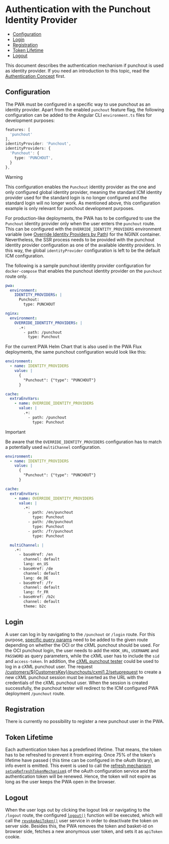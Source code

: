 <!--
kb_guide
kb_pwa
kb_everyone
kb_sync_latest_only
-->

# Authentication with the Punchout Identity Provider

- [Configuration](#configuration)
- [Login](#login)
- [Registration](#registration)
- [Token Lifetime](#token-lifetime)
- [Logout](#logout)

This document describes the authentication mechanism if punchout is used as identity provider.
If you need an introduction to this topic, read the [Authentication Concept](../concepts/authentication.md) first.

## Configuration

The PWA must be configured in a specific way to use punchout as an identity provider.
Apart from the enabled `punchout` feature flag, the following configuration can be added to the Angular CLI `environment.ts` files for development purposes:

```typescript
features: [
  'punchout'
],
identityProvider: 'Punchout',
identityProviders: {
  'Punchout': {
    type: 'PUNCHOUT',
  }
},
```

> [!WARNING]
> This configuration enables the `Punchout` identity provider as the one and only configured global identity provider, meaning the standard ICM identity provider used for the standard login is no longer configured and the standard login will no longer work.
> As mentioned above, this configuration example is only relevant for punchout development purposes.

For production-like deployments, the PWA has to be configured to use the `Punchout` identity provider only when the user enters the `punchout` route.
This can be configured with the `OVERRIDE_IDENTITY_PROVIDERS` environment variable (see [Override Identity Providers by Path](../guides/nginx-startup.md#override-identity-providers-by-path)) for the NGINX container.
Nevertheless, the SSR process needs to be provided with the punchout identity provider configuration as one of the available identity providers.
In this way, the global `identityProvider` configuration is left to be the default ICM configuration.

The following is a sample punchout identity provider configuration for `docker-compose` that enables the punchout identity provider on the `punchout` route only.

```yaml
pwa:
  environment:
    IDENTITY_PROVIDERS: |
      Punchout:
        type: PUNCHOUT

nginx:
  environment:
    OVERRIDE_IDENTITY_PROVIDERS: |
      .+:
        - path: /punchout
          type: Punchout
```

For the current PWA Helm Chart that is also used in the PWA Flux deployments, the same punchout configuration would look like this:

```yaml
environment:
  - name: IDENTITY_PROVIDERS
    value: |
      {
        "Punchout": {"type": "PUNCHOUT"}
      }

cache:
  extraEnvVars:
    - name: OVERRIDE_IDENTITY_PROVIDERS
      value: |
        .+:
          - path: /punchout
            type: Punchout
```

> [!IMPORTANT]
> Be aware that the `OVERRIDE_IDENTITY_PROVIDERS` configuration has to match a potentially used `multiChannel` configuration.

```yaml
environment:
  - name: IDENTITY_PROVIDERS
    value: |
      {
        "Punchout": {"type": "PUNCHOUT"}
      }

cache:
  extraEnvVars:
    - name: OVERRIDE_IDENTITY_PROVIDERS
      value: |
        .+:
          - path: /en/punchout
            type: Punchout
          - path: /de/punchout
            type: Punchout
          - path: /fr/punchout
            type: Punchout

  multiChannel: |
    .+:
      - baseHref: /en
        channel: default
        lang: en_US
      - baseHref: /de
        channel: default
        lang: de_DE
      - baseHref: /fr
        channel: default
        lang: fr_FR
      - baseHref: /b2c
        channel: default
        theme: b2c
```

## Login

A user can log in by navigating to the `/punchout` or `/login` route.
For this purpose, [specific query params](../../src/app/extensions/punchout/identity-provider/punchout-identity-provider.ts) need to be added to the given route depending on whether the OCI or the cXML punchout should be used.
For the OCI punchout login, the user needs to add the `HOOK_URL`, `USERNAME` and `PASSWORD` as query parameters, while the cXML user has to include the `sid` and `access-token`.
In addition, the [cXML punchout tester](https://punchoutcommerce.com/tools/cxml-punchout-tester) could be used to log in a cXML punchout user.
The request [/customers/${CustomersKey}/punchouts/cxml1.2/setuprequest](https://support.intershop.com/kb/index.php/Display/29L952#l1142) to create a new cXML punchout session must be inserted as the URL with the credentials of the cXML punchout user.
When the session is created successfully, the punchout tester will redirect to the ICM configured PWA deployment `/punchout` route.

## Registration

There is currently no possibility to register a new punchout user in the PWA.

## Token Lifetime

Each authentication token has a predefined lifetime.
That means, the token has to be refreshed to prevent it from expiring.
Once 75% of the token's lifetime have passed ( this time can be configured in the oAuth library), an info event is emitted.
This event is used to call the [refresh mechanism `setupRefreshTokenMechanism$`](../../src/app/core/services/token/token.service.ts) of the oAuth configuration service and the authentication token will be renewed.
Hence, the token will not expire as long as the user keeps the PWA open in the browser.

## Logout

When the user logs out by clicking the logout link or navigating to the `/logout` route, the configured [`logout()`](../../src/app/extensions/punchout/identity-provider/punchout-identity-provider.ts) function will be executed, which will call the [`revokeApiToken()`](../../src/app/core/services/user/user.service.ts) user service in order to deactivate the token on server side.
Besides this, the PWA removes the token and basket-id on browser side, fetches a new anonymous user token, and sets it as `apiToken` cookie.
